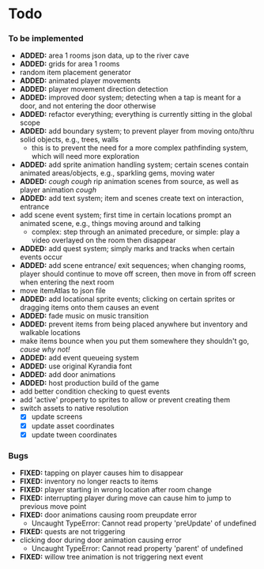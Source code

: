 # Todo

### To be implemented
- **ADDED:** area 1 rooms json data, up to the river cave
- **ADDED:** grids for area 1 rooms
- random item placement generator
- **ADDED:** animated player movements
- **ADDED:** player movement direction detection
- **ADDED:** improved door system; detecting when a tap is meant for a door, and not entering the door otherwise
- **ADDED:** refactor everything; everything is currently sitting in the global scope
- **ADDED:** add boundary system; to prevent player from moving onto/thru solid objects, e.g., trees, walls
	- this is to prevent the need for a more complex pathfinding system, which will need more exploration
- **ADDED:** add sprite animation handling system; certain scenes contain animated areas/objects, e.g., sparkling gems, moving water
- **ADDED:** *cough cough* rip animation scenes from source, as well as player animation *cough*
- **ADDED:** add text system; item and scenes create text on interaction, entrance
- add scene event system; first time in certain locations prompt an animated scene, e.g., things moving around and talking
	- complex: step through an animated precedure, or simple: play a video overlayed on the room then disappear
- **ADDED:** add quest system; simply marks and tracks when certain events occur
- **ADDED:** add scene entrance/ exit sequences; when changing rooms, player should continue to move off screen, then move in from off screen when entering the next room
- move itemAtlas to json file
- **ADDED:** add locational sprite events; clicking on certain sprites or dragging items onto them causes an event
- **ADDED:** fade music on music transition
- **ADDED:** prevent items from being placed anywhere but inventory and walkable locations
- make items bounce when you put them somewhere they shouldn't go, *cause why not!*
- **ADDED:** add event queueing system
- **ADDED:** use original Kyrandia font
- **ADDED:** add door animations
- **ADDED:** host production build of the game
- add better condition checking to quest events
- add 'active' property to sprites to allow or prevent creating them
- switch assets to native resolution
	+ [x] update screens
	+ [x] update asset coordinates
	+ [x] update tween coordinates

### Bugs
- **FIXED:** tapping on player causes him to disappear
- **FIXED:** inventory no longer reacts to items
- **FIXED:** player starting in wrong location after room change
- **FIXED:** interrupting player during move can cause him to jump to previous move point
-	**FIXED:** door animations causing room preupdate error
	-	Uncaught TypeError: Cannot read property 'preUpdate' of undefined
- **FIXED:** quests are not triggering
-	clicking door during door animation causing error
	- Uncaught TypeError: Cannot read property 'parent' of undefined
- **FIXED:** willow tree animation is not triggering next event

